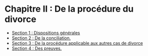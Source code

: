 # Chapitre II : De la procédure du divorce

- [Section 1 : Dispositions générales](section-1)
- [Section 2 : De la conciliation.](section-2)
- [Section 3 : De la procédure applicable aux autres cas de divorce](section-3)
- [Section 4 : Des preuves.](section-4)
